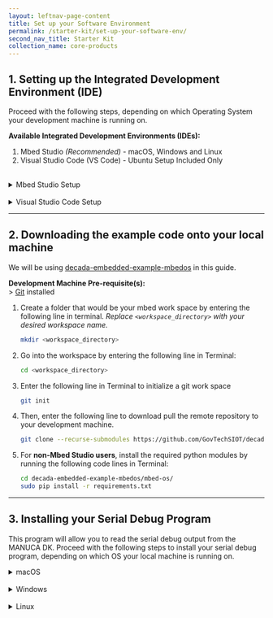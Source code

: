 ```yaml
---
layout: leftnav-page-content
title: Set up your Software Environment
permalink: /starter-kit/set-up-your-software-env/
second_nav_title: Starter Kit
collection_name: core-products
---
```


## 1. Setting up the Integrated Development Environment (IDE)

Proceed with the following steps, depending on which Operating System your development machine is running on.

**Available Integrated Development Environments (IDEs):**

1. Mbed Studio _(Recommended)_ - macOS, Windows and Linux
2. Visual Studio Code (VS Code) - Ubuntu Setup Included Only

<br>

<details>
  <summary>Mbed Studio Setup</summary>

1. Create an Mbed Account at <https://os.mbed.com/account/signup/> (This account is required to use Mbed Studio IDE)
2. Download Mbed Studio from <https://os.mbed.com/studio/>
3. Install Mbed Studio

</details>

<br>
<details>
  <summary>Visual Studio Code Setup</summary>

1. Download VS Code for Ubuntu at <https://code.visualstudio.com/download>
2. Install VS Code
3. Install Python by entering the following line in Terminal:
   ```bash
   sudo apt-get install python2.7
   ```
4. Install Pip by entering the following line in Terminal:
   ```bash
   sudo apt-get install python-pip
   ```
5. Download gcc-arm-embedded-9-2020-q2-update Toolchain; download the toolchain **9-2020-q2-update** from [here](https://developer.arm.com/open-source/gnu-toolchain/gnu-rm/downloads), and decompress the folder
6. Install mbed client by entering the following line in Terminal:
   ```bash
   sudo pip install mbed-cli
   ```
   Enter the following line in Terminal to check if mbed-cli is properly installed.
   ```bash
   mbed help
   ```
7. Add gcc-arm toolchain to mbed-cli compiler by entering the following line in Terminal:
   ```bash
   mbed config -G GCC_ARM_PATH <path to GCC_ARM bin\>   # path example: ~/gcc-arm/gcc-arm-none-eabi-9-2020-q2-update/bin/
   ```
   _Replace `<path to GCC_ARM bin\>` with the file path of the downloaded GCC ARM toolchain._  
   Enter the following line in Terminal to show the toolchain attached to mbed-cli compiler.
   ```bash
   mbed config --list
   ```
8. On VS Code, install the following packages under Extensions (ctrl + shift + x)  
   a. C/C++ By Microsoft  
   b. Cortex-Debug by marus25  
   c. ESLint by Dirk Baeumer  
   d. Python by Microsoft

</details>

---

<a id="Workspace"></a>

## 2. Downloading the example code onto your local machine
We will be using [decada-embedded-example-mbedos](https://github.com/GovTechSIOT/decada-embedded-example-mbedos) in this guide.

**Development Machine Pre-requisite(s):**  
 \> [Git](https://git-scm.com/downloads) installed

1. Create a folder that would be your mbed work space by entering the following line in terminal. _Replace `<workspace_directory>` with your desired workspace name._
   ```bash
   mkdir <workspace_directory>
   ```
2. Go into the workspace by entering the following line in Terminal:
   ```bash
   cd <workspace_directory>
   ```
3. Enter the following line in Terminal to initialize a git work space
   ```bash
   git init
   ```
4. Then, enter the following line to download pull the remote repository to your development machine.
   ```bash
   git clone --recurse-submodules https://github.com/GovTechSIOT/decada-embedded-example-mbedos.git
   ```
5. For **non-Mbed Studio users**, install the required python modules by running the following code lines in Terminal:
   ```bash
   cd decada-embedded-example-mbedos/mbed-os/
   sudo pip install -r requirements.txt
   ```

---

<a id="SerialDebug"></a>

## 3. Installing your Serial Debug Program

This program will allow you to read the serial debug output from the MANUCA DK. Proceed with the following steps to install your serial debug program, depending on which OS your local machine is running on.

<details>
  <summary>macOS</summary>

1. Install minicom using the following commands in Terminal:

```bash
ruby -e "$(curl -fsSL https://raw.githubusercontent.com/Homebrew/install/master/install)" < /dev/null 2> /dev/null
brew install minicom
```
</details>

<br>

<details>
  <summary>Windows</summary>
  
  1. Download [Tera Term](https://osdn.net/projects/ttssh2/releases/) for Windows.

2. Run the Tera Term `.exe` file and install the software.
</details>

<br>

<details>
  <summary>Linux</summary>

1. Install minicom by entering the following line into Terminal. This step will install minicom if not installed yet.

```bash
sudo apt-get install minicom
```
</details>

